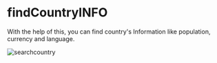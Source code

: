 # findCountryINFO
With the help of this, you can find country's Information like population, currency and language.

![searchcountry](https://user-images.githubusercontent.com/90507983/192217307-f82f3618-490f-400f-80b3-ea620b96febd.PNG)
